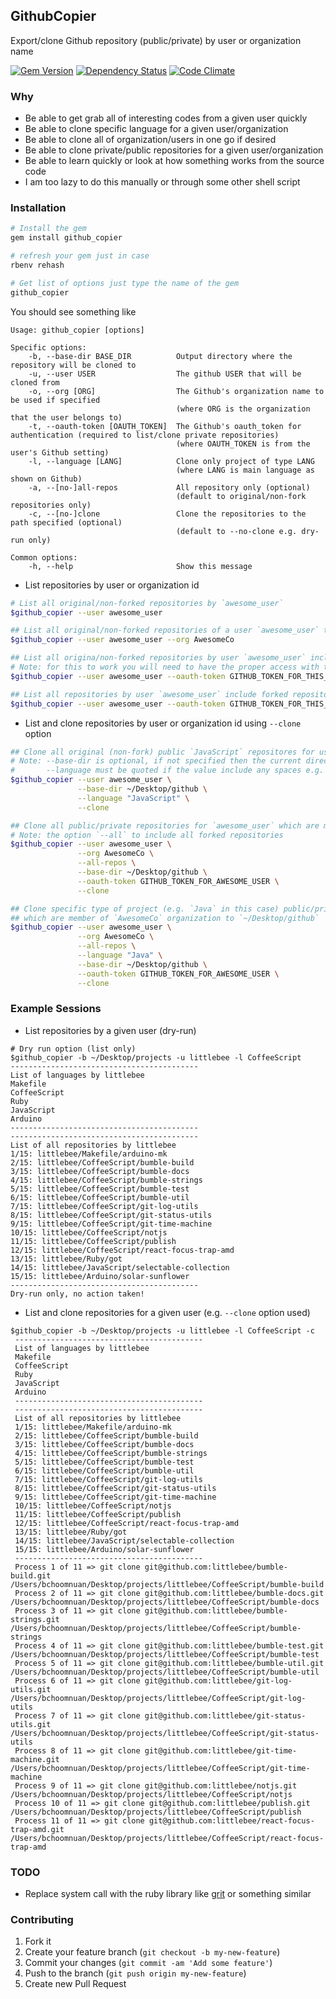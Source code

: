 ## GithubCopier

Export/clone Github repository (public/private) by user or organization name

[![Gem Version](https://badge.fury.io/rb/github_copier.svg)][gem]
[![Dependency Status](https://gemnasium.com/agilecreativity/github_copier.png)][gemnasium]
[![Code Climate](https://codeclimate.com/github/agilecreativity/github_copier.png)][codeclimate]

[gem]: http://badge.fury.io/rb/github_copier
[gemnasium]: https://gemnasium.com/agilecreativity/github_copier
[codeclimate]: https://codeclimate.com/github/agilecreativity/github_copier

### Why

- Be able to get grab all of interesting codes from a given user quickly
- Be able to clone specific language for a given user/organization
- Be able to clone all of organization/users in one go if desired
- Be able to clone private/public repositories for a given user/organization
- Be able to learn quickly or look at how something works from the source code
- I am too lazy to do this manually or through some other shell script

### Installation

```sh
# Install the gem
gem install github_copier

# refresh your gem just in case
rbenv rehash

# Get list of options just type the name of the gem
github_copier
```

You should see something like

```
Usage: github_copier [options]

Specific options:
    -b, --base-dir BASE_DIR          Output directory where the repository will be cloned to
    -u, --user USER                  The github USER that will be cloned from
    -o, --org [ORG]                  The Github's organization name to be used if specified
                                     (where ORG is the organization that the user belongs to)
    -t, --oauth-token [OAUTH_TOKEN]  The Github's oauth_token for authentication (required to list/clone private repositories)
                                     (where OAUTH_TOKEN is from the user's Github setting)
    -l, --language [LANG]            Clone only project of type LANG
                                     (where LANG is main language as shown on Github)
    -a, --[no-]all-repos             All repository only (optional)
                                     (default to original/non-fork repositories only)
    -c, --[no-]clone                 Clone the repositories to the path specified (optional)
                                     (default to --no-clone e.g. dry-run only)

Common options:
    -h, --help                       Show this message
```

- List repositories by user or organization id

```sh
# List all original/non-forked repositories by `awesome_user`
$github_copier --user awesome_user

## List all original/non-forked repositories of a user `awesome_user` that belongs to `AwesomeCo`
$github_copier --user awesome_user --org AwesomeCo

## List all origina/non-forked repositories by user `awesome_user` including private repository
# Note: for this to work you will need to have the proper access with the right token
$github_copier --user awesome_user --oauth-token GITHUB_TOKEN_FOR_THIS_USER

## List all repositories by user `awesome_user` include forked repositories
$github_copier --user awesome_user --oauth-token GITHUB_TOKEN_FOR_THIS_USER
```

- List and clone repositories by user or organization id using `--clone` option

```sh
## Clone all original (non-fork) public `JavaScript` repositores for user `awesome_user` to `~/Desktop/github`
# Note: --base-dir is optional, if not specified then the current directory will be used
#       --language must be quoted if the value include any spaces e.g. "Emacs Lisp" for this to to work properly
$github_copier --user awesome_user \
               --base-dir ~/Desktop/github \
               --language "JavaScript" \
               --clone

## Clone all public/private repositories for `awesome_user` which are member of `AwesomeCo` organization to `~/Desktop/github`
# Note: the option `--all` to include all forked repositories
$github_copier --user awesome_user \
               --org AwesomeCo \
               --all-repos \
               --base-dir ~/Desktop/github \
               --oauth-token GITHUB_TOKEN_FOR_AWESOME_USER \
               --clone

## Clone specific type of project (e.g. `Java` in this case) public/private repositories for `awesome_user`
## which are member of `AwesomeCo` organization to `~/Desktop/github`
$github_copier --user awesome_user \
               --org AwesomeCo \
               --all-repos \
               --language "Java" \
               --base-dir ~/Desktop/github \
               --oauth-token GITHUB_TOKEN_FOR_AWESOME_USER \
               --clone
```

### Example Sessions

- List repositories by a given user (dry-run)

```
# Dry run option (list only)
$github_copier -b ~/Desktop/projects -u littlebee -l CoffeeScript
------------------------------------------
List of languages by littlebee
Makefile
CoffeeScript
Ruby
JavaScript
Arduino
------------------------------------------
------------------------------------------
List of all repositories by littlebee
1/15: littlebee/Makefile/arduino-mk
2/15: littlebee/CoffeeScript/bumble-build
3/15: littlebee/CoffeeScript/bumble-docs
4/15: littlebee/CoffeeScript/bumble-strings
5/15: littlebee/CoffeeScript/bumble-test
6/15: littlebee/CoffeeScript/bumble-util
7/15: littlebee/CoffeeScript/git-log-utils
8/15: littlebee/CoffeeScript/git-status-utils
9/15: littlebee/CoffeeScript/git-time-machine
10/15: littlebee/CoffeeScript/notjs
11/15: littlebee/CoffeeScript/publish
12/15: littlebee/CoffeeScript/react-focus-trap-amd
13/15: littlebee/Ruby/got
14/15: littlebee/JavaScript/selectable-collection
15/15: littlebee/Arduino/solar-sunflower
------------------------------------------
Dry-run only, no action taken!
```

- List and clone repositories for a given user (e.g. `--clone` option used)

```
$github_copier -b ~/Desktop/projects -u littlebee -l CoffeeScript -c
 ------------------------------------------
 List of languages by littlebee
 Makefile
 CoffeeScript
 Ruby
 JavaScript
 Arduino
 ------------------------------------------
 ------------------------------------------
 List of all repositories by littlebee
 1/15: littlebee/Makefile/arduino-mk
 2/15: littlebee/CoffeeScript/bumble-build
 3/15: littlebee/CoffeeScript/bumble-docs
 4/15: littlebee/CoffeeScript/bumble-strings
 5/15: littlebee/CoffeeScript/bumble-test
 6/15: littlebee/CoffeeScript/bumble-util
 7/15: littlebee/CoffeeScript/git-log-utils
 8/15: littlebee/CoffeeScript/git-status-utils
 9/15: littlebee/CoffeeScript/git-time-machine
 10/15: littlebee/CoffeeScript/notjs
 11/15: littlebee/CoffeeScript/publish
 12/15: littlebee/CoffeeScript/react-focus-trap-amd
 13/15: littlebee/Ruby/got
 14/15: littlebee/JavaScript/selectable-collection
 15/15: littlebee/Arduino/solar-sunflower
 ------------------------------------------
 Process 1 of 11 => git clone git@github.com:littlebee/bumble-build.git /Users/bchoomnuan/Desktop/projects/littlebee/CoffeeScript/bumble-build
 Process 2 of 11 => git clone git@github.com:littlebee/bumble-docs.git /Users/bchoomnuan/Desktop/projects/littlebee/CoffeeScript/bumble-docs
 Process 3 of 11 => git clone git@github.com:littlebee/bumble-strings.git /Users/bchoomnuan/Desktop/projects/littlebee/CoffeeScript/bumble-strings
 Process 4 of 11 => git clone git@github.com:littlebee/bumble-test.git /Users/bchoomnuan/Desktop/projects/littlebee/CoffeeScript/bumble-test
 Process 5 of 11 => git clone git@github.com:littlebee/bumble-util.git /Users/bchoomnuan/Desktop/projects/littlebee/CoffeeScript/bumble-util
 Process 6 of 11 => git clone git@github.com:littlebee/git-log-utils.git /Users/bchoomnuan/Desktop/projects/littlebee/CoffeeScript/git-log-utils
 Process 7 of 11 => git clone git@github.com:littlebee/git-status-utils.git /Users/bchoomnuan/Desktop/projects/littlebee/CoffeeScript/git-status-utils
 Process 8 of 11 => git clone git@github.com:littlebee/git-time-machine.git /Users/bchoomnuan/Desktop/projects/littlebee/CoffeeScript/git-time-machine
 Process 9 of 11 => git clone git@github.com:littlebee/notjs.git /Users/bchoomnuan/Desktop/projects/littlebee/CoffeeScript/notjs
 Process 10 of 11 => git clone git@github.com:littlebee/publish.git /Users/bchoomnuan/Desktop/projects/littlebee/CoffeeScript/publish
 Process 11 of 11 => git clone git@github.com:littlebee/react-focus-trap-amd.git /Users/bchoomnuan/Desktop/projects/littlebee/CoffeeScript/react-focus-trap-amd
```

### TODO

- Replace system call with the ruby library like [grit](https://github.com/mojombo/grit) or something similar

### Contributing

1. Fork it
2. Create your feature branch (`git checkout -b my-new-feature`)
3. Commit your changes (`git commit -am 'Add some feature'`)
4. Push to the branch (`git push origin my-new-feature`)
5. Create new Pull Request

[Thor]: https://github.com/erikhuda/thor
[Minitest]: https://github.com/seattlerb/minitest
[RSpec]: https://github.com/rspec
[Guard]: https://github.com/guard/guard
[Yard]: https://github.com/lsegal/yard
[Pry]: https://github.com/pry/pry
[Rubocop]: https://github.com/bbatsov/rubocop
